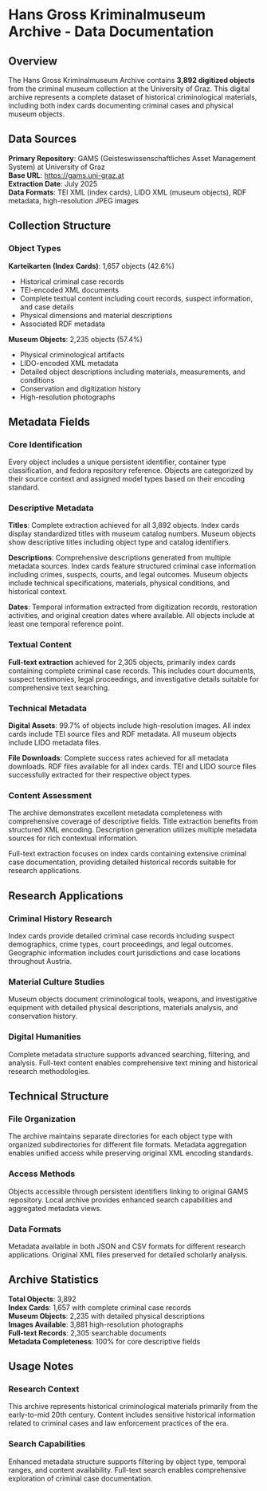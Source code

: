 # Hans Gross Kriminalmuseum Archive - Data Documentation

## Overview

The Hans Gross Kriminalmuseum Archive contains **3,892 digitized objects** from the criminal museum collection at the University of Graz. This digital archive represents a complete dataset of historical criminological materials, including both index cards documenting criminal cases and physical museum objects.

## Data Sources

**Primary Repository**: GAMS (Geisteswissenschaftliches Asset Management System) at University of Graz  
**Base URL**: https://gams.uni-graz.at  
**Extraction Date**: July 2025  
**Data Formats**: TEI XML (index cards), LIDO XML (museum objects), RDF metadata, high-resolution JPEG images

## Collection Structure

### Object Types

**Karteikarten (Index Cards)**: 1,657 objects (42.6%)
- Historical criminal case records
- TEI-encoded XML documents
- Complete textual content including court records, suspect information, and case details
- Physical dimensions and material descriptions
- Associated RDF metadata

**Museum Objects**: 2,235 objects (57.4%)
- Physical criminological artifacts
- LIDO-encoded XML metadata
- Detailed object descriptions including materials, measurements, and conditions
- Conservation and digitization history
- High-resolution photographs

## Metadata Fields

### Core Identification
Every object includes a unique persistent identifier, container type classification, and fedora repository reference. Objects are categorized by their source context and assigned model types based on their encoding standard.

### Descriptive Metadata
**Titles**: Complete extraction achieved for all 3,892 objects. Index cards display standardized titles with museum catalog numbers. Museum objects show descriptive titles including object type and catalog identifiers.

**Descriptions**: Comprehensive descriptions generated from multiple metadata sources. Index cards feature structured criminal case information including crimes, suspects, courts, and legal outcomes. Museum objects include technical specifications, materials, physical conditions, and historical context.

**Dates**: Temporal information extracted from digitization records, restoration activities, and original creation dates where available. All objects include at least one temporal reference point.

### Textual Content
**Full-text extraction** achieved for 2,305 objects, primarily index cards containing complete criminal case records. This includes court documents, suspect testimonies, legal proceedings, and investigative details suitable for comprehensive text searching.

### Technical Metadata
**Digital Assets**: 99.7% of objects include high-resolution images. All index cards include TEI source files and RDF metadata. All museum objects include LIDO metadata files.

**File Downloads**: Complete success rates achieved for all metadata downloads. RDF files available for all index cards. TEI and LIDO source files successfully extracted for their respective object types.

### Content Assessment
The archive demonstrates excellent metadata completeness with comprehensive coverage of descriptive fields. Title extraction benefits from structured XML encoding. Description generation utilizes multiple metadata sources for rich contextual information.

Full-text extraction focuses on index cards containing extensive criminal case documentation, providing detailed historical records suitable for research applications.

## Research Applications

### Criminal History Research
Index cards provide detailed criminal case records including suspect demographics, crime types, court proceedings, and legal outcomes. Geographic information includes court jurisdictions and case locations throughout Austria.

### Material Culture Studies
Museum objects document criminological tools, weapons, and investigative equipment with detailed physical descriptions, materials analysis, and conservation history.

### Digital Humanities
Complete metadata structure supports advanced searching, filtering, and analysis. Full-text content enables comprehensive text mining and historical research methodologies.

## Technical Structure

### File Organization
The archive maintains separate directories for each object type with organized subdirectories for different file formats. Metadata aggregation enables unified access while preserving original XML encoding standards.

### Access Methods
Objects accessible through persistent identifiers linking to original GAMS repository. Local archive provides enhanced search capabilities and aggregated metadata views.

### Data Formats
Metadata available in both JSON and CSV formats for different research applications. Original XML files preserved for detailed scholarly analysis.

## Archive Statistics

**Total Objects**: 3,892  
**Index Cards**: 1,657 with complete criminal case records  
**Museum Objects**: 2,235 with detailed physical descriptions  
**Images Available**: 3,881 high-resolution photographs  
**Full-text Records**: 2,305 searchable documents  
**Metadata Completeness**: 100% for core descriptive fields

## Usage Notes

### Research Context
This archive represents historical criminological materials primarily from the early-to-mid 20th century. Content includes sensitive historical information related to criminal cases and law enforcement practices of the era.

### Search Capabilities
Enhanced metadata structure supports filtering by object type, temporal ranges, and content availability. Full-text search enables comprehensive exploration of criminal case documentation.